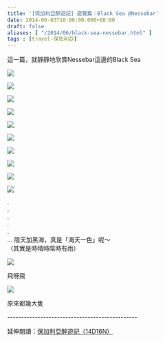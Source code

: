 ```yaml
---
title: '[保加利亞醉遊記] 遊覽篇：Black Sea @Nessebar'
date: 2014-06-03T10:00:00.000+08:00
draft: false
aliases: [ "/2014/06/black-sea-nessebar.html" ]
tags : [travel-保加利亞]
---
```


這一篇，就靜靜地欣賞Nessebar這邊的Black Sea  

![](/images/bulgaria11e1.jpg)

  

![](/images/bulgaria11e2.jpg)

  

![](/images/bulgaria11e3.jpg)

  
  

![](/images/bulgaria11e4.jpg)

  

![](/images/bulgaria11e5.jpg)

  

![](/images/bulgaria11e6.jpg)

  

![](/images/bulgaria11e7.jpg)

  

![](/images/bulgaria11e8.jpg)

  

![](/images/bulgaria11e9.jpg)

  

![](/images/bulgaria11e10.jpg)

.  
.  
.  
.  
.  
... 陰天加黑海，真是「海天一色」呢～  
（其實是時晴時陰時有雨）  

![](/images/bulgaria11e11.jpg)

飛呀飛  

![](/images/bulgaria11e12.jpg)

原來都幾大隻  
  
\-----------------------------------------------  
  
延伸閱讀：[保加利亞醉遊記（14D16N）](https://hidie.net/bulgaria14d16n/)
